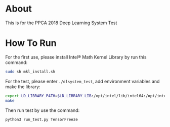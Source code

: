 # About

This is for the PPCA 2018 Deep Learning System Test

# How To Run

For the first use, please install Intel® Math Kernel Library by run this command:
```bash
sudo sh mkl_install.sh
```

For the test, please enter `./dlsystem_test`, add environment variables and make the library:
```bash
export LD_LIBRARY_PATH=$LD_LIBRARY_LIB:/opt/intel/lib/intel64:/opt/intel/mkl/lib/intel64
make
```
Then run test by use the command:
```bash
python3 run_test.py TensorFreeze
```